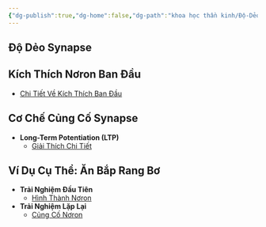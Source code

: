 ```yaml
---
{"dg-publish":true,"dg-home":false,"dg-path":"khoa học thần kinh/Độ-Dẻo-synapse.md","permalink":"/khoa-hoc-than-kinh/do-deo-synapse/","dgPassFrontmatter":true,"noteIcon":"","created":"2025-01-01T22:48:55.110+07:00","updated":"2025-01-01T22:50:15.089+07:00"}
---
```


## Độ Dẻo Synapse

## Kích Thích Nơron Ban Đầu

- [Chi Tiết Về Kích Thích Ban Đầu](./Hình_Thành_Nơron.md#Kích-Thích-Ban-Đầu)

## Cơ Chế Củng Cố Synapse

- **Long-Term Potentiation (LTP)**
  - [Giải Thích Chi Tiết](./Củng_Cố_Nơron.md#Cường-Độ-Hóa-Synapse)

## Ví Dụ Cụ Thể: Ăn Bắp Rang Bơ

- **Trải Nghiệm Đầu Tiên**
  - [Hình Thành Nơron](./Hình_Thành_Nơron.md)
- **Trải Nghiệm Lặp Lại**
  - [Củng Cố Nơron](./Củng_Cố_Nơron.md)

